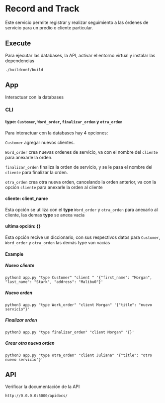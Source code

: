 # Record and Track

Este servicio permite registrar y realizar seguimiento a las órdenes de servicio para un predio o cliente particular.

## Execute
Para ejecutar las databases, la API, activar el entorno virtual y instalar las dependencias
```
./buildconf/build
```

## App
Interactuar con la databases
### CLI
#### **type**: ```Customer```, ```Word_order```, ```finalizar_orden``` y ```otra_orden```

Para interactuar con la databases hay 4 opciones:

```Customer``` agregar nuevos clientes.

```Word_order``` crea nuevas ordenes de servicio, va con el nombre del ```cliente``` para anexarle la orden.

```finalizar_orden``` finaliza la orden de servicio, y se le pasa el nombre del ```cliente``` para finalizar la orden. 

```otra_orden``` crea otra nueva orden, cancelando la orden anterior, va con la opción ```cliente``` para anexarle la orden al cliente

#### **cliente**: client_name

Esta opción se utiliza con el **type** ```Word_order``` y ```otra_orden``` para anexarlo al cliente, las demas **type** se anexa vacia

#### **ultima opción**: {}

Esta opción recive un diccionario, con sus respectivos datos para ```Customer```, ```Word_order``` y ```otra_orden``` las demás type van vacias


#### Example
##### Nuevo cliente
```
python3 app.py "type Customer" "client " '{"first_name": "Morgan", "last_name": "Stark", "address": "Malibu0"}'
```
##### Nuevo orden
```
python3 app.py "type Work_order" "client Morgan" '{"title": "nuevo servicio"}'
```
##### Finalizar orden
```
python3 app.py "type finalizar_orden" "client Morgan" '{}' 
```

##### Crear otra nueva orden
```
python3 app.py "type otra_orden" "client Juliana" '{"title": "otro nuevo servicio"}'
```

## API

Verificar la documentación de la API
```
http://0.0.0.0:5000/apidocs/
```
